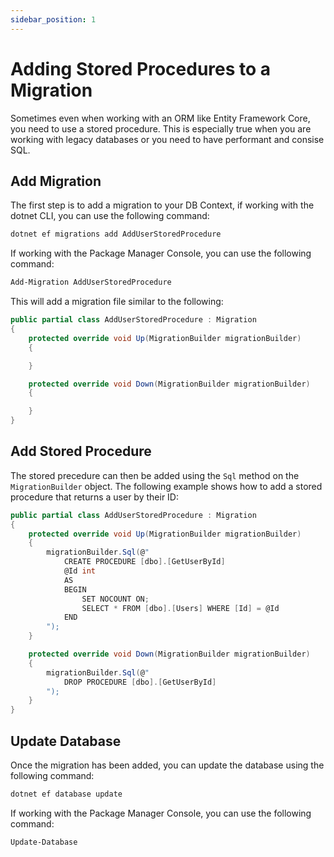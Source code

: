 ```yaml
---
sidebar_position: 1
---
```


# Adding Stored Procedures to a Migration

Sometimes even when working with an ORM like Entity Framework Core, you need to use a stored procedure. This is especially true when you are working with legacy databases or you need to have performant and consise SQL. 

## Add Migration

The first step is to add a migration to your DB Context, if working with the dotnet CLI, you can use the following command:

```bash
dotnet ef migrations add AddUserStoredProcedure
```

If working with the Package Manager Console, you can use the following command:

```bash
Add-Migration AddUserStoredProcedure
```


This will add a migration file similar to the following:

```csharp
public partial class AddUserStoredProcedure : Migration
{
    protected override void Up(MigrationBuilder migrationBuilder)
    {

    }

    protected override void Down(MigrationBuilder migrationBuilder)
    {

    }
}
```

## Add Stored Procedure

The stored precedure can then be added using the `Sql` method on the `MigrationBuilder` object. The following example shows how to add a stored procedure that returns a user by their ID:

```csharp
public partial class AddUserStoredProcedure : Migration
{
    protected override void Up(MigrationBuilder migrationBuilder)
    {
        migrationBuilder.Sql(@"
            CREATE PROCEDURE [dbo].[GetUserById]
            @Id int
            AS
            BEGIN
                SET NOCOUNT ON;
                SELECT * FROM [dbo].[Users] WHERE [Id] = @Id
            END
        ");
    }

    protected override void Down(MigrationBuilder migrationBuilder)
    {
        migrationBuilder.Sql(@"
            DROP PROCEDURE [dbo].[GetUserById]
        ");
    }
}
```

## Update Database

Once the migration has been added, you can update the database using the following command:

```bash
dotnet ef database update
```

If working with the Package Manager Console, you can use the following command:

```bash
Update-Database
```